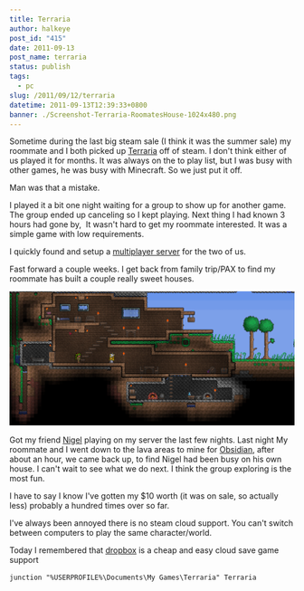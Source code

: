 ```yaml
---
title: Terraria
author: halkeye
post_id: "415"
date: 2011-09-13
post_name: terraria
status: publish
tags:
  - pc
slug: /2011/09/12/terraria
datetime: 2011-09-13T12:39:33+0800
banner: ./Screenshot-Terraria-RoomatesHouse-1024x480.png
---
```


Sometime during the last big steam sale (I think it was the summer sale) my roommate and I both picked up [Terraria](https://store.steampowered.com/app/105600/?snr=1_4_4__13) off of steam. I don't think either of us played it for months. It was always on the to play list, but I was busy with other games, he was busy with Minecraft. So we just put it off.

Man was that a mistake.

I played it a bit one night waiting for a group to show up for another game. The group ended up canceling so I kept playing. Next thing I had known 3 hours had gone by,  It wasn't hard to get my roommate interested. It was a simple game with low requirements.

I quickly found and setup a [multiplayer server](https://www.tdsm.org/) for the two of us.

Fast forward a couple weeks. I get back from family trip/PAX to find my roommate has built a couple really sweet houses.

![](Screenshot-Terraria-RoomatesHouse-1024x480.png)

Got my friend [Nigel](https://www.forgreatjustice.ca/) playing on my server the last few nights. Last night My roommate and I went down to the lava areas to mine for [Obsidian](https://terraria.wikia.com/wiki/Obsidian), after about an hour, we came back up, to find Nigel had been busy on his own house. I can't wait to see what we do next. I think the group exploring is the most fun.

I have to say I know I've gotten my $10 worth (it was on sale, so actually less) probably a hundred times over so far.

I've always been annoyed there is no steam cloud support. You can't switch between computers to play the same character/world.

Today I remembered that [dropbox](https://db.tt/CfzMzrE) is a cheap and easy cloud save game support

```
junction "%USERPROFILE%\Documents\My Games\Terraria" Terraria
```
